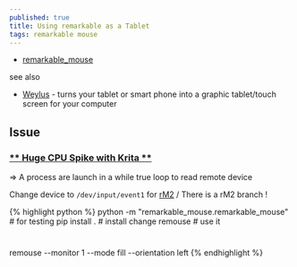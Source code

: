 ```yaml
---
published: true
title: Using remarkable as a Tablet
tags: remarkable mouse
---
```

- [remarkable_mouse](https://github.com/Evidlo/remarkable_mouse)

see also
- [Weylus](https://github.com/H-M-H/Weylus#weylus-as-second-screen) - turns your tablet or smart phone into a graphic tablet/touch screen for your computer

## Issue
### [** Huge CPU Spike with Krita **](https://github.com/Evidlo/remarkable_mouse/issues/47#issuecomment-803315971) 

=> A process are launch in a while true loop to read remote device
    
Change device to `/dev/input/event1` for [rM2](https://remarkablewiki.com/devel/handling_input) / There is a rM2 branch !

{% highlight python %}
python -m "remarkable_mouse.remarkable_mouse"     # for testing
pip install .                                     # install change
remouse                                           # use it
#
remouse --monitor 1 --mode fill --orientation left
{% endhighlight %}

